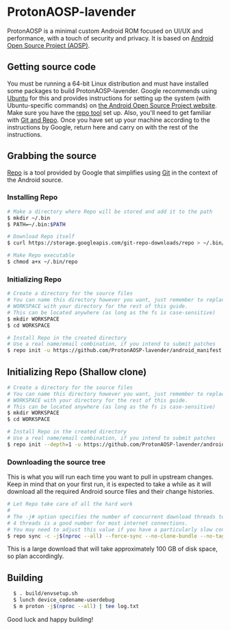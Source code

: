 # ProtonAOSP-lavender

ProtonAOSP is a minimal custom Android ROM focused on UI/UX and performance, with a touch of security and privacy. It is based on [Android Open Source Project (AOSP)](https://source.android.com/).

## Getting source code

You must be running a 64-bit Linux distribution and must have installed some packages to build ProtonAOSP-lavender. Google recommends using [Ubuntu](http://www.ubuntu.com/download/desktop) for this and provides instructions for setting up the system (with Ubuntu-specific commands) on [the Android Open Source Project website](https://source.android.com/source/initializing.html#setting-up-a-linux-build-environment). Make sure you have the [repo tool](https://source.android.com/setup/build/downloading) set up. Also, you'll need to get familiar with [Git and Repo](http://source.android.com/source/using-repo.html). Once you have set up your machine according to the instructions by Google, return here and carry on with the rest of the instructions.

## Grabbing the source ##

[Repo](http://source.android.com/source/developing.html) is a tool provided by Google that
simplifies using [Git](http://git-scm.com/book) in the context of the Android source.

### Installing Repo ###

```bash
# Make a directory where Repo will be stored and add it to the path
$ mkdir ~/.bin
$ PATH=~/.bin:$PATH

# Download Repo itself
$ curl https://storage.googleapis.com/git-repo-downloads/repo > ~/.bin/repo

# Make Repo executable
$ chmod a+x ~/.bin/repo
```

### Initializing Repo ###

```bash
# Create a directory for the source files
# You can name this directory however you want, just remember to replace
# WORKSPACE with your directory for the rest of this guide.
# This can be located anywhere (as long as the fs is case-sensitive)
$ mkdir WORKSPACE
$ cd WORKSPACE

# Install Repo in the created directory
# Use a real name/email combination, if you intend to submit patches
$ repo init -u https://github.com/ProtonAOSP-lavender/android_manifest -b sc
```

## Initializing Repo (Shallow clone) ##

```bash
# Create a directory for the source files
# You can name this directory however you want, just remember to replace
# WORKSPACE with your directory for the rest of this guide.
# This can be located anywhere (as long as the fs is case-sensitive)
$ mkdir WORKSPACE
$ cd WORKSPACE

# Install Repo in the created directory
# Use a real name/email combination, if you intend to submit patches
$ repo init --depth=1 -u https://github.com/ProtonAOSP-lavender/android_manifest -b sc
```

### Downloading the source tree ###

This is what you will run each time you want to pull in upstream changes. Keep in mind that on your first run, it is expected to take a while as it will download all the required Android source files and their change histories.

```bash
# Let Repo take care of all the hard work
#
# The -j# option specifies the number of concurrent download threads to run.
# 4 threads is a good number for most internet connections.
# You may need to adjust this value if you have a particularly slow connection.
$ repo sync -c -j$(nproc --all) --force-sync --no-clone-bundle --no-tags --optimized-fetch --prune
```

This is a large download that will take approximately 100 GB of disk space, so plan accordingly.

## Building

```bash
  $ . build/envsetup.sh
  $ lunch device_codename-userdebug
  $ m proton -j$(nproc --all) | tee log.txt
```

Good luck and happy building!
